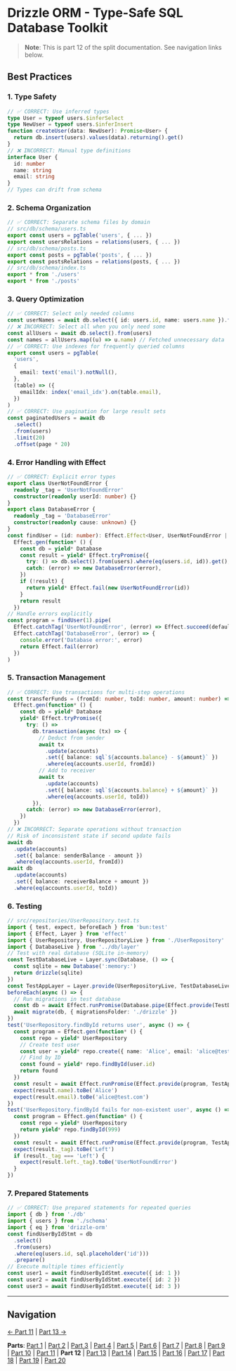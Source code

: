 # Drizzle ORM - Type-Safe SQL Database Toolkit

> **Note**: This is part 12 of the split documentation. See navigation links below.

## Best Practices

### 1. Type Safety

```typescript
// ✅ CORRECT: Use inferred types
type User = typeof users.$inferSelect
type NewUser = typeof users.$inferInsert
function createUser(data: NewUser): Promise<User> {
  return db.insert(users).values(data).returning().get()
}
// ❌ INCORRECT: Manual type definitions
interface User {
  id: number
  name: string
  email: string
}
// Types can drift from schema
```

### 2. Schema Organization

```typescript
// ✅ CORRECT: Separate schema files by domain
// src/db/schema/users.ts
export const users = pgTable('users', { ... })
export const usersRelations = relations(users, { ... })
// src/db/schema/posts.ts
export const posts = pgTable('posts', { ... })
export const postsRelations = relations(posts, { ... })
// src/db/schema/index.ts
export * from './users'
export * from './posts'
```

### 3. Query Optimization

```typescript
// ✅ CORRECT: Select only needed columns
const userNames = await db.select({ id: users.id, name: users.name }).from(users)
// ❌ INCORRECT: Select all when you only need some
const allUsers = await db.select().from(users)
const names = allUsers.map((u) => u.name) // Fetched unnecessary data
// ✅ CORRECT: Use indexes for frequently queried columns
export const users = pgTable(
  'users',
  {
    email: text('email').notNull(),
  },
  (table) => ({
    emailIdx: index('email_idx').on(table.email),
  })
)
// ✅ CORRECT: Use pagination for large result sets
const paginatedUsers = await db
  .select()
  .from(users)
  .limit(20)
  .offset(page * 20)
```

### 4. Error Handling with Effect

```typescript
// ✅ CORRECT: Explicit error types
export class UserNotFoundError {
  readonly _tag = 'UserNotFoundError'
  constructor(readonly userId: number) {}
}
export class DatabaseError {
  readonly _tag = 'DatabaseError'
  constructor(readonly cause: unknown) {}
}
const findUser = (id: number): Effect.Effect<User, UserNotFoundError | DatabaseError, Database> =>
  Effect.gen(function* () {
    const db = yield* Database
    const result = yield* Effect.tryPromise({
      try: () => db.select().from(users).where(eq(users.id, id)).get(),
      catch: (error) => new DatabaseError(error),
    })
    if (!result) {
      return yield* Effect.fail(new UserNotFoundError(id))
    }
    return result
  })
// Handle errors explicitly
const program = findUser(1).pipe(
  Effect.catchTag('UserNotFoundError', (error) => Effect.succeed(defaultUser)),
  Effect.catchTag('DatabaseError', (error) => {
    console.error('Database error:', error)
    return Effect.fail(error)
  })
)
```

### 5. Transaction Management

```typescript
// ✅ CORRECT: Use transactions for multi-step operations
const transferFunds = (fromId: number, toId: number, amount: number) =>
  Effect.gen(function* () {
    const db = yield* Database
    yield* Effect.tryPromise({
      try: () =>
        db.transaction(async (tx) => {
          // Deduct from sender
          await tx
            .update(accounts)
            .set({ balance: sql`${accounts.balance} - ${amount}` })
            .where(eq(accounts.userId, fromId))
          // Add to receiver
          await tx
            .update(accounts)
            .set({ balance: sql`${accounts.balance} + ${amount}` })
            .where(eq(accounts.userId, toId))
        }),
      catch: (error) => new DatabaseError(error),
    })
  })
// ❌ INCORRECT: Separate operations without transaction
// Risk of inconsistent state if second update fails
await db
  .update(accounts)
  .set({ balance: senderBalance - amount })
  .where(eq(accounts.userId, fromId))
await db
  .update(accounts)
  .set({ balance: receiverBalance + amount })
  .where(eq(accounts.userId, toId))
```

### 6. Testing

```typescript
// src/repositories/UserRepository.test.ts
import { test, expect, beforeEach } from 'bun:test'
import { Effect, Layer } from 'effect'
import { UserRepository, UserRepositoryLive } from './UserRepository'
import { DatabaseLive } from '../db/layer'
// Test with real database (SQLite in-memory)
const TestDatabaseLive = Layer.sync(Database, () => {
  const sqlite = new Database(':memory:')
  return drizzle(sqlite)
})
const TestAppLayer = Layer.provide(UserRepositoryLive, TestDatabaseLive)
beforeEach(async () => {
  // Run migrations in test database
  const db = await Effect.runPromise(Database.pipe(Effect.provide(TestDatabaseLive)))
  await migrate(db, { migrationsFolder: './drizzle' })
})
test('UserRepository.findById returns user', async () => {
  const program = Effect.gen(function* () {
    const repo = yield* UserRepository
    // Create test user
    const user = yield* repo.create({ name: 'Alice', email: 'alice@test.com' })
    // Find by ID
    const found = yield* repo.findById(user.id)
    return found
  })
  const result = await Effect.runPromise(Effect.provide(program, TestAppLayer))
  expect(result.name).toBe('Alice')
  expect(result.email).toBe('alice@test.com')
})
test('UserRepository.findById fails for non-existent user', async () => {
  const program = Effect.gen(function* () {
    const repo = yield* UserRepository
    return yield* repo.findById(999)
  })
  const result = await Effect.runPromise(Effect.provide(program, TestAppLayer).pipe(Effect.either))
  expect(result._tag).toBe('Left')
  if (result._tag === 'Left') {
    expect(result.left._tag).toBe('UserNotFoundError')
  }
})
```

### 7. Prepared Statements

```typescript
// ✅ CORRECT: Use prepared statements for repeated queries
import { db } from './db'
import { users } from './schema'
import { eq } from 'drizzle-orm'
const findUserByIdStmt = db
  .select()
  .from(users)
  .where(eq(users.id, sql.placeholder('id')))
  .prepare()
// Execute multiple times efficiently
const user1 = await findUserByIdStmt.execute({ id: 1 })
const user2 = await findUserByIdStmt.execute({ id: 2 })
const user3 = await findUserByIdStmt.execute({ id: 3 })
```

---

## Navigation

[← Part 11](./11-migrations-with-drizzle-kit.md) | [Part 13 →](./13-common-patterns.md)

**Parts**: [Part 1](./01-start.md) | [Part 2](./02-overview.md) | [Part 3](./03-why-drizzle-orm-for-omnera.md) | [Part 4](./04-installation.md) | [Part 5](./05-integration-with-omnera-stack.md) | [Part 6](./06-database-setup.md) | [Part 7](./07-schema-definition.md) | [Part 8](./08-query-api.md) | [Part 9](./09-transactions.md) | [Part 10](./10-effect-integration-patterns.md) | [Part 11](./11-migrations-with-drizzle-kit.md) | **Part 12** | [Part 13](./13-common-patterns.md) | [Part 14](./14-integration-with-better-auth-postgresql.md) | [Part 15](./15-performance-considerations.md) | [Part 16](./16-common-pitfalls-to-avoid.md) | [Part 17](./17-drizzle-studio.md) | [Part 18](./18-postgresql-best-practices-for-omnera.md) | [Part 19](./19-references.md) | [Part 20](./20-summary.md)
